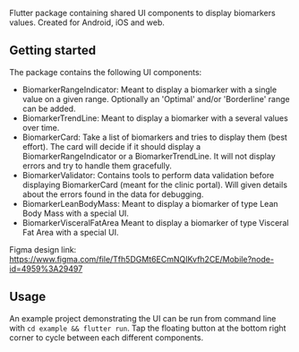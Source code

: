 Flutter package containing shared UI components to display biomarkers values. Created for Android,
iOS and web.

## Getting started

The package contains the following UI components:

- BiomarkerRangeIndicator:
  Meant to display a biomarker with a single value on a given range. Optionally an 'Optimal'
  and/or 'Borderline' range can be added.
- BiomarkerTrendLine:
  Meant to display a biomarker with a several values over time.
- BiomarkerCard:
  Take a list of biomarkers and tries to display them (best effort). The card will decide if it should 
  display a BiomarkerRangeIndicator or a BiomarkerTrendLine. It will not display errors and try to handle 
  them gracefully.
- BiomarkerValidator: Contains tools to perform data validation before displaying BiomarkerCard (meant for the clinic portal).
  Will given details about the errors found in the data for debugging.
- BiomarkerLeanBodyMass:
  Meant to display a biomarker of type Lean Body Mass with a special UI.
- BiomarkerVisceralFatArea
  Meant to display a biomarker of type Visceral Fat Area with a special UI.

Figma design link: https://www.figma.com/file/Tfh5DGMt6ECmNQIKvfh2CE/Mobile?node-id=4959%3A29497

## Usage

An example project demonstrating the UI can be run from command line
with `cd example && flutter run`. Tap the floating button at the bottom right corner to cycle
between each different components.
